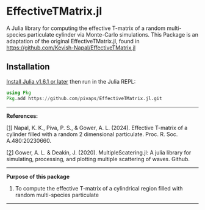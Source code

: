 # EffectiveTMatrix.jl
A Julia library for computing the effective T-matrix of a random multi-species particulate cylinder via Monte-Carlo simulations. This Package is an adaptation of the original EffectiveTMatrix.jl, found in https://github.com/Kevish-Napal/EffectiveTMatrix.jl

## Installation

[Install Julia v1.6.1 or later](https://julialang.org/downloads/) then run in the Julia REPL:

```julia
using Pkg
Pkg.add https://github.com/pivaps/EffectiveTMatrix.jl.git
```

---
**References:** 

[[1]](http://doi.org/10.1098/rspa.2023.0660) Napal, K. K., Piva, P. S., & Gower, A. L. (2024). Effective T-matrix of a cylinder filled with a random 2 dimensional particulate. Proc. R. Soc. A.480:20230660. 

[[2]](git-hub.com/JuliaWaveScattering/MultipleScattering.jl) Gower, A. L. & Deakin, J. (2020). MultipleScatering.jl: A julia library for simulating, processing, and plotting multiple scattering of waves. Github.

---
**Purpose of this package**

<ol>
  <li> To compute the effective T-matrix of a cylindrical region filled with random multi-species particulate</li>
</ol>


---
